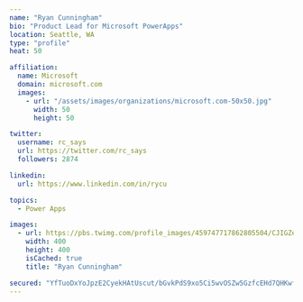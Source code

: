 ```yaml
---
name: "Ryan Cunningham"
bio: "Product Lead for Microsoft PowerApps"
location: Seattle, WA
type: "profile"
heat: 50

affiliation:
  name: Microsoft
  domain: microsoft.com
  images:
    - url: "/assets/images/organizations/microsoft.com-50x50.jpg"
      width: 50
      height: 50

twitter:
  username: rc_says
  url: https://twitter.com/rc_says
  followers: 2874

linkedin:
  url: https://www.linkedin.com/in/rycu

topics:
  - Power Apps

images:
  - url: https://pbs.twimg.com/profile_images/459747717862805504/CJIGZejd_400x400.png
    width: 400
    height: 400
    isCached: true
    title: "Ryan Cunningham"

secured: "YfTuoDxYoJpzE2CyekHAtUscut/bGvkPdS9xo5Ci5wvOSZw5GzfcEHd7QHKwf2QmWLRAHhfR1F2wcR6YndDoF+9yWrPIoaJ79XD/u9WoMknu7CSdLyHOvCqMdJzMh3UWwue3bltkaiNPi4Cs/W9+ZHNVdpk9Gwum5vihywjKReSVup50Ji8YsNnT1ACtYPPqX8qQH3Se4NFevS0eMpu+cyCITkEUTBZJMBXQeRSOWmXmmOh/DPltXvGwGkCco1swnuH9i3wGW/nYhhOEV+Z4SRZRvVk8/5ON7Kg37UEr0227S43hEzvC2JSuopM0Gb0hlSynfz7uZrvdG4fAmY7xiNHte2dyJZJlyPf23cuP0lhQN+ra+ln27mjv8NhS2ZFYTaMPoLAZ4g9nOggzBHAUBKNu6rT+aBmce/e5veK6iXc=;eyqUPFjK4B6JOlMPunNn9Q=="
---
```


